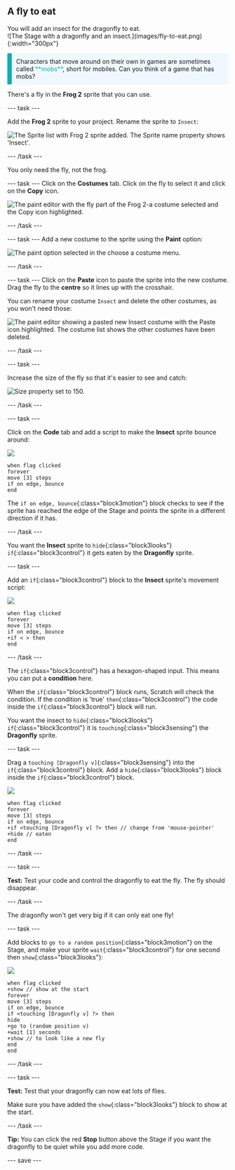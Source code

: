 ## A fly to eat

<div style="display: flex; flex-wrap: wrap">
<div style="flex-basis: 200px; flex-grow: 1; margin-right: 15px;">
You will add an insect for the dragonfly to eat. 
</div>
<div>
![The Stage with a dragonfly and an insect.](images/fly-to-eat.png){:width="300px"}
</div>
</div>

<p style="border-left: solid; border-width:10px; border-color: #0faeb0; background-color: aliceblue; padding: 10px;">
Characters that move around on their own in games are sometimes called <span style="color: #0faeb0">**mobs**</span>, short for mobiles. Can you think of a game that has mobs?</p>

There's a fly in the **Frog 2** sprite that you can use.

--- task ---

Add the **Frog 2** sprite to your project. Rename the sprite to `Insect`:

![The Sprite list with Frog 2 sprite added. The Sprite name property shows 'Insect'.](images/fly-sprite.png)


--- /task ---

You only need the fly, not the frog.

--- task --- Click on the **Costumes** tab. Click on the fly to select it and click on the **Copy** icon.

![The paint editor with the fly part of the Frog 2-a costume selected and the Copy icon highlighted.](images/copy-fly.png)

--- /task ---

--- task --- Add a new costume to the sprite using the **Paint** option:

![The paint option selected in the choose a costume menu.](images/paint-sprite.png)

--- /task ---

--- task --- Click on the **Paste** icon to paste the sprite into the new costume. Drag the fly to the **centre** so it lines up with the crosshair.

You can rename your costume `Insect` and delete the other costumes, as you won't need those:

![The paint editor showing a pasted new Insect costume with the Paste icon highlighted. The costume list shows the other costumes have been deleted.](images/fly-costume.png)

--- /task ---

--- task ---

Increase the size of the fly so that it's easier to see and catch:

![Size property set to 150.](images/fly-size.png)

--- /task ---

--- task ---

Click on the **Code** tab and add a script to make the **Insect** sprite bounce around:

![](images/fly-icon.png)

```blocks3
when flag clicked
forever
move [3] steps
if on edge, bounce
end
```

The `if on edge, bounce`{:class="block3motion"} block checks to see if the sprite has reached the edge of the Stage and points the sprite in a different direction if it has.

--- /task ---

You want the **Insect** sprite to `hide`{:class="block3looks"} `if`{:class="block3control"} it gets eaten by the **Dragonfly** sprite.

--- task ---

Add an `if`{:class="block3control"} block to the **Insect** sprite's movement script:

![](images/fly-icon.png)

```blocks3
when flag clicked
forever
move [3] steps
if on edge, bounce
+if < > then 
end
```
--- /task ---

The `if`{:class="block3control"} has a hexagon-shaped input. This means you can put a **condition** here.

When the `if`{:class="block3control"} block runs, Scratch will check the condition. If the condition is 'true' `then`{:class="block3control"} the code inside the `if`{:class="block3control"} block will run.

You want the insect to `hide`{:class="block3looks"} `if`{:class="block3control"} it is `touching`{:class="block3sensing"} the **Dragonfly** sprite.

--- task ---

Drag a `touching [Dragonfly v]`{:class="block3sensing"} into the `if`{:class="block3control"} block. Add a `hide`{:class="block3looks"} block inside the `if`{:class="block3control"} block.

![](images/fly-icon.png)

```blocks3
when flag clicked
forever
move [3] steps
if on edge, bounce
+if <touching [Dragonfly v] ?> then // change from 'mouse-pointer'
+hide // eaten
end
```

--- /task ---

--- task ---

**Test:** Test your code and control the dragonfly to eat the fly. The fly should disappear.

--- /task ---

The dragonfly won't get very big if it can only eat one fly!

--- task ---

Add blocks to `go to a random position`{:class="block3motion"} on the Stage, and make your sprite `wait`{:class="block3control"} for one second then `show`{:class="block3looks"}:

![](images/fly-icon.png)

```blocks3
when flag clicked
+show // show at the start
forever
move [3] steps
if on edge, bounce
if <touching [Dragonfly v] ?> then
hide
+go to (random position v)
+wait [1] seconds
+show // to look like a new fly
end
end
```

--- /task ---

--- task ---

**Test:** Test that your dragonfly can now eat lots of flies.

Make sure you have added the `show`{:class="block3looks"} block to show at the start.

--- /task ---

**Tip:** You can click the red **Stop** button above the Stage if you want the dragonfly to be quiet while you add more code.

--- save ---
